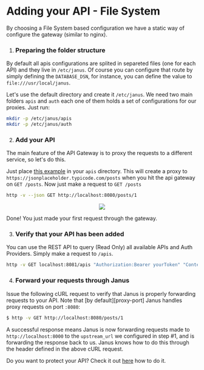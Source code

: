 # Adding your API - File System

By choosing a File System based configuration we have a static way of configure the gateway (similar to nginx).

1. ### Preparing the folder structure

By default all apis configurations are splited in separeted files (one for each API) and they live in
`/etc/janus`. Of course you can configure that route by simply defining the `DATABASE_DSN`, for instance,
you can define the value to `file:///usr/local/janus`.

Let's use the default directory and create it `/etc/janus`. We need two main folders `apis` and `auth` each one of them
holds a set of configurations for our proxies. Just run:

```bash
mkdir -p /etc/janus/apis
mkdir -p /etc/janus/auth
```

2. ### Add your API

The main feature of the API Gateway is to proxy the requests to a different service, so let's do this.

Just place [this example](../examples/apis/posts.json) in your `apis` directory.
This will create a proxy to `https://jsonplaceholder.typicode.com/posts` when you hit the api gateway on `GET /posts`.
Now just make a request to `GET /posts`

```bash
http -v --json GET http://localhost:8080/posts/1
```

<p align="center">
  <a href="http://g.recordit.co/vufeMjwEfg.gif">
    <img src="http://g.recordit.co/vufeMjwEfg.gif">
  </a>
</p>

Done! You just made your first request through the gateway.

3. ### Verify that your API has been added

You can use the REST API to query (Read Only) all available APIs and Auth Providers. Simply make a request 
to `/apis`.

```bash
http -v GET localhost:8081/apis "Authorization:Bearer yourToken" "Content-Type: application/json"
```

4. ### Forward your requests through Janus

Issue the following cURL request to verify that Janus is properly forwarding
requests to your API. Note that [by default][proxy-port] Janus handles proxy
requests on port `:8080`:

```bash
$ http -v GET http://localhost:8080/posts/1
```

A successful response means Janus is now forwarding requests made to
`http://localhost:8000` to the `upstream_url` we configured in step #1,
and is forwarding the response back to us. Janus knows how to do this through
the header defined in the above cURL request.

Do you want to protect your API? Check it out [here](proxy_auth_methods.md) how to do it.
